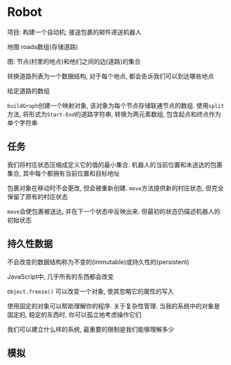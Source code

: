 # Robot

项目: 构建一个自动机; 接送包裹的邮件递送机器人

地图 roads数组(存储道路)

图: 节点(村里的地点)和他们之间的边(道路)的集合

转换道路列表为一个数据结构, 对于每个地点, 都会告诉我们可以到达哪些地点

给定道路的数组

`buildGraph`创建一个映射对象, 该对象为每个节点存储联通节点的数组. 使用`split`方法, 将形式为`Start-End`的道路字符串, 转换为两元素数组, 包含起点和终点作为单个字符串

## 任务

我们将村庄状态压缩成定义它的值的最小集合. 机器人的当前位置和未送达的包裹集合, 其中每个都拥有当前位置和目标地址

包裹对象在移动时不会更改, 但会被重新创建. `move`方法提供新的村庄状态, 但完全保留了原有的村庄状态

`move`会使包裹被送达, 并在下一个状态中反映出来. 但最初的状态仍描述机器人的初始状态

## 持久性数据

不会改变的数据结构称为不变的(immutable)或持久性的(persistent)

JavaScript中, 几乎所有的东西都会改变

`Object.freeze()` 可以改变一个对象, 使其忽略它的属性的写入

使用固定的对象可以帮助理解你的程序. 关于复杂性管理. 当我的系统中的对象是固定的, 稳定的东西时, 你可以孤立地考虑操作它们

我们可以建立什么样的系统, 最重要的限制是我们能够理解多少

## 模拟

